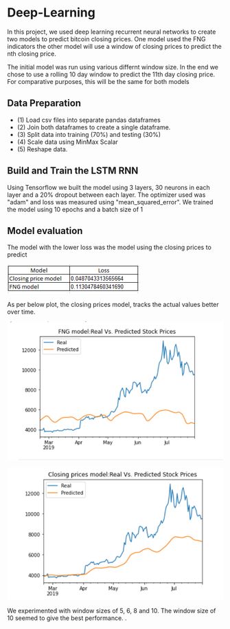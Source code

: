 # Deep-Learning

In this project, we used deep learning recurrent neural networks to create two  models to predict bitcoin closing prices. One model used the FNG indicators the other model will use a window of closing prices to predict the nth closing price.

The initial model was run using various differnt window size. In the end we chose to use a rolling  10 day window to predict the 11th day closing price.  For comparative purposes, this will be the same for both models

## Data Preparation
* (1) Load csv files into separate pandas dataframes 
* (2) Join both dataframes to create a single dataframe. 
* (3) Split data into training (70%) and testing (30%)
* (4) Scale data using MinMax Scalar
* (5) Reshape data.

## Build and Train the LSTM RNN
Using Tensorflow we built the model using 3 layers, 30 neurons in each layer and a 20% dropout between each layer. The optimizer used was "adam" and loss was measured using "mean_squared_error". 
We trained the model using 10 epochs and a batch size of 1

## Model evaluation

The model with the lower loss was the model using the closing prices to predict


![loss](images/loss.PNG)


As per below plot, the closing prices model, tracks the actual values better over time.

![predictions](images/fng.PNG)

![predictions](images/closing_prices.PNG)

We experimented with window sizes of 5, 6, 8 and 10.  The window size of 10 seemed to give the best performance.
.




